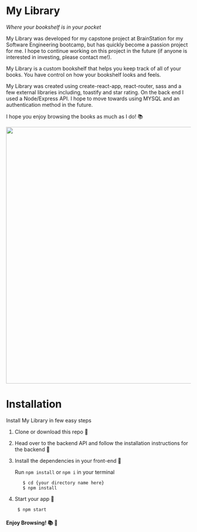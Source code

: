 # My Library


_Where your bookshelf is in your pocket_

My Library was developed for my capstone project at BrainStation for my Software Engineering bootcamp, but has quickly become a passion project for me. I hope to continue working on this project in the future (if anyone is interested in investing, please contact me!).

My Library is a custom bookshelf that helps you keep track of all of your books. You have control on how your bookshelf looks and feels. 

My Library was created using create-react-app, react-router, sass and a few external libraries including, toastify and star rating. On the back end I used a Node/Express API. I hope to move towards using MYSQL and an authentication method in the future.

I hope you enjoy browsing the books as much as I do! 📚

<img src="https://user-images.githubusercontent.com/118302785/219195438-54ea2f19-6b8a-42e4-b90e-e1517e389efa.png" style="height:700px"/>

# Installation 
Install My Library in few easy steps 

1. Clone or download this repo 💫

2. Head over to the backend API and follow the installation instructions for the backend 💫

3. Install the dependencies in your front-end 💫

   Run `npm install` or `npm i` in your terminal
   ```
      $ cd {your directory name here}
      $ npm install
      ```
      
4. Start your app 🎉
     ```
      $ npm start
    ```
 #### Enjoy Browsing! 📚 👀

